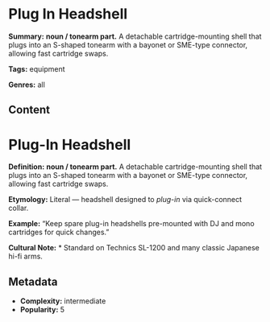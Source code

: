 # Plug In Headshell

**Summary:** **noun / tonearm part.** A detachable cartridge-mounting shell that plugs into an S-shaped tonearm with a bayonet or SME-type connector, allowing fast cartridge swaps.

**Tags:** equipment

**Genres:** all

## Content

# Plug-In Headshell

**Definition:** **noun / tonearm part.** A detachable cartridge-mounting shell that plugs into an S-shaped tonearm with a bayonet or SME-type connector, allowing fast cartridge swaps.

**Etymology:** Literal — headshell designed to *plug-in* via quick-connect collar.

**Example:** “Keep spare plug-in headshells pre-mounted with DJ and mono cartridges for quick changes.”

**Cultural Note:** * Standard on Technics SL-1200 and many classic Japanese hi-fi arms.

## Metadata

- **Complexity:** intermediate
- **Popularity:** 5
